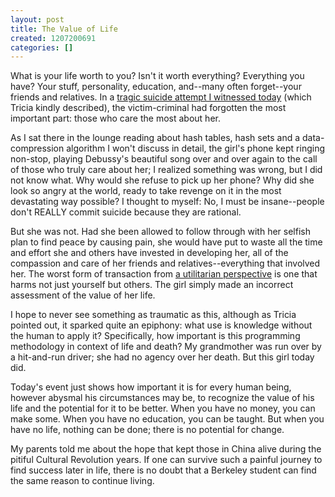 ```yaml
---
layout: post
title: The Value of Life
created: 1207200691
categories: []
---
```

What is your life worth to you? Isn't it worth everything? Everything you have? Your stuff, personality, education, and--many often forget--your friends and relatives. In a <a href="node/248">tragic suicide attempt I witnessed today</a> (which Tricia kindly described), the victim-criminal had forgotten the most important part: those who care the most about her.

As I sat there in the lounge reading about hash tables, hash sets and a data-compression algorithm I won't discuss in detail, the girl's phone kept ringing non-stop, playing Debussy's beautiful song over and over again to the call of those who truly care about her; I realized something was wrong, but I did not know what. Why would she refuse to pick up her phone? Why did she look so angry at the world, ready to take revenge on it in the most devastating way possible? I thought to myself: No, I must be insane--people don't REALLY commit suicide because they are rational.

But she was not. Had she been allowed to follow through with her selfish plan to find peace by causing pain, she would have put to waste all the time and effort she and others have invested in developing her, all of the compassion and care of her friends and relatives--everything that involved her. The worst form of transaction from <a href="node/247">a utilitarian perspective</a> is one that harms not just yourself but others. The girl simply made an incorrect assessment of the value of her life.

I hope to never see something as traumatic as this, although as Tricia pointed out, it sparked quite an epiphony: what use is knowledge without the human to apply it? Specifically, how important is this programming methodology in context of life and death? My grandmother was run over by a hit-and-run driver; she had no agency over her death. But this girl today did.

Today's event just shows how important it is for every human being, however abysmal his circumstances may be, to recognize the value of his life and the potential for it to be better. When you have no money, you can make some. When you have no education, you can be taught. But when you have no life, nothing can be done; there is no potential for change.

My parents told me about the hope that kept those in China alive during the pitiful Cultural Revolution years. If one can survive such a painful journey to find success later in life, there is no doubt that a Berkeley student can find the same reason to continue living.
